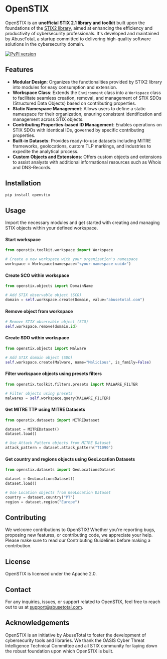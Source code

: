 # OpenSTIX

OpenSTIX is an **unofficial STIX 2.1 library and toolkit** built upon the foundations of the [STIX2 library](https://github.com/oasis-open/cti-python-stix2/), aimed at enhancing the efficiency and productivity of cybersecurity professionals. It's developed and maintained by AbuseTotal, a startup committed to delivering high-quality software solutions in the cybersecurity domain.

[![PyPI version](https://badge.fury.io/py/openstix.svg)](https://badge.fury.io/py/openstix)

## Features

- **Modular Design**: Organizes the functionalities provided by STIX2 library into modules for easy consumption and extension.
- **Workspace Class**: Extends the `Environment` class into a `Workspace` class to facilitate seamless creation, removal, and management of STIX SDOs (Structured Data Objects) based on contributing properties.
- **Static Namespace Management**: Allows users to define a static namespace for their organization, ensuring consistent identification and management across STIX objects.
- **Contributing Properties-based ID Management**: Enables operations on STIX SDOs with identical IDs, governed by specific contributing properties.
- **Built-in Datasets**: Provides ready-to-use datasets including MITRE frameworks, geolocations, custom TLP markings, and industries to expedite the analytical process.
- **Custom Objects and Extensions**: Offers custom objects and extensions to assist analysts with additional informational resources such as Whois and DNS-Records.


## Installation

```bash
pip install openstix
```

## Usage

Import the necessary modules and get started with creating and managing STIX objects within your defined workspace.

#### Start workspace
```python
from openstix.toolkit.workspace import Workspace

# Create a new workspace with your organization's namespace
workspace = Workspace(namespace="<your-namespace-uuid>")
```

#### Create SCO within workspace
```python
from openstix.objects import DomainName

# Add STIX observable object (SCO)
domain = self.workspace.create(Domain, value="abusetotal.com")
```

#### Remove object from workspace
```python
# Remove STIX observable object (SCO)
self.workspace.remove(domain.id)
```

#### Create SDO within workspace
```python
from openstix.objects import Malware

# Add STIX domain object (SDO)
self.workspace.create(Malware, name="Malicious", is_family=False)
```

#### Filter workspace objects using presets filters
```python
from openstix.toolkit.filters.presets import MALWARE_FILTER

# Filter objects using presets
malwares = self.workspace.query(MALWARE_FILTER)
```

#### Get MITRE TTP using MITRE Datasets
```python
from openstix.datasets import MITREDataset

dataset = MITREDataset()
dataset.load()

# Use Attack Pattern objects from MITRE Dataset
attack_pattern = dataset.attack_pattern("T1090")
```

#### Get country and regions objects using GeoLocation Datasets
```python
from openstix.datasets import GeoLocationsDataset

dataset = GeoLocationsDataset()
dataset.load()

# Use Location objects from GeoLocation Dataset
country = dataset.country("PT")
region = dataset.region("Europe")
```

## Contributing

We welcome contributions to OpenSTIX! Whether you're reporting bugs, proposing new features, or contributing code, we appreciate your help. Please make sure to read our Contributing Guidelines before making a contribution.

## License

OpenSTIX is licensed under the Apache 2.0.

## Contact

For any inquiries, issues, or support related to OpenSTIX, feel free to reach out to us at support@abusetotal.com.

## Acknowledgements

OpenSTIX is an initiative by AbuseTotal to foster the development of cybersecurity tools and libraries. We thank the OASIS Cyber Threat Intelligence Technical Committee and all STIX community for laying down the robust foundation upon which OpenSTIX is built.